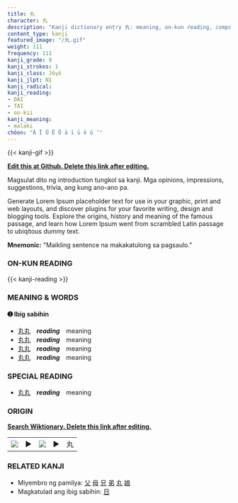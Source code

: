 ```yaml
---
title: 丸
character: 丸
description: "Kanji dictionary entry 丸: meaning, on-kun reading, compounds, origin, related kanji"
content_type: kanji
featured_image: "/丸.gif"
weight: 111
frequency: 111
kanji_grade: 9
kanji_strokes: 1
kanji_class: Jōyō
kanji_jlpt: N1
kanji_radical: 
kanji_reading: 
- DAI
- TAI
- oo-kii
kanji_meaning:
- malaki
chōon: "Ā Ī Ū Ē Ō ā ī ū ē ō ’"
---
```

[//]: # (Don't edit the line below. Kanji animated GIF code is automatically generated.)
{{< kanji-gif >}}

[//]: # (Edit below this line.)

**[Edit this at Github. Delete this link after editing.](https://github.com/tim0g/tim/tree/main/content/kanji/丸/index.md)**

Magsulat dito ng introduction tungkol sa kanji. Mga opinions, impressions, suggestions, trivia, ang kung ano-ano pa.

Generate Lorem Ipsum placeholder text for use in your graphic, print and web layouts, and discover plugins for your favorite writing, design and blogging tools. Explore the origins, history and meaning of the famous passage, and learn how Lorem Ipsum went from scrambled Latin passage to ubiqitous dummy text.
 
**Mnemonic:** "Maikling sentence na makakatulong sa pagsaulo."

### ON-KUN READING

[//]: # (Don't edit the line below. ON-KUN READING code is automatically generated.)
{{< kanji-reading >}}

### MEANING & WORDS

#### ➊ **Ibig sabihin**
  - [丸](../丸)[丸](../丸)　***reading***　meaning
  - [丸](../丸)[丸](../丸)　***reading***　meaning
  - [丸](../丸)[丸](../丸)　***reading***　meaning
  - [丸](../丸)[丸](../丸)　***reading***　meaning

### SPECIAL READING
  - [丸](../丸)[丸](../丸)　***reading***　meaning

### ORIGIN

**[Search Wiktionary. Delete this link after editing.](https://wiktionary.org/wiki/丸)**
<table class="kanji-table"><tr><td>
<img src="60px-丸-bronze.svg.png">
</td><td>▶</td><td>
<img src="60px-丸-oracle.svg.png">
</td><td>▶</td>
<td class="kanji-origin">丸</td>
</tr></table>

### RELATED KANJI
- Miyembro ng pamilya: [父](../父) [母](../母) [兄](../兄) [弟](../弟) [丸](../丸) [娘](../娘)
- Magkatulad ang ibig sabihin: [日](../日)
